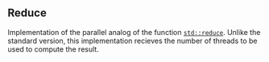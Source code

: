 ## Reduce

Implementation of the parallel analog of the function [`std::reduce`](https://en.cppreference.com/w/cpp/algorithm/reduce). Unlike the standard version, this implementation recieves the number of threads to be used to compute the result.
